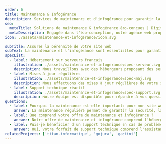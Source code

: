 ```yaml
---
order: 6
title: Maintenance & Infogérance
description: Services de maintenance et d'infogérance pour garantir la performance et la sécurité de votre site web. Surveillance proactive, mises à jour régulières, et support technique réactif.
seo:
  metaTitle: Solutions de maintenance & infogérance éco-conçues | Digit'Alp
  metaDescription: Engagée dans l'éco-conception, notre agence web propose des solutions de maintenance et d'infogérance éco-conçues à Chambéry. Envie de réduire votre impact sans perdre en performance ?
icon: ./assets/maintenance-et-infogerance/icon.svg

subTitle: Assurez la pérennité de votre site web
subText: La maintenance et l'infogérance sont essentielles pour garantir la disponibilité, la sécurité et les performances optimales de votre site web. Nous offrons des solutions sur-mesure pour répondre aux besoins spécifiques de votre entreprise et assurer la tranquillité d'esprit.
specList:
  - label: Hébergement sur serveurs français
    illustration: ./assets/maintenance-et-infogerance/spec-serveur.svg
    description: Nous travaillons avec des hébergeurs proposant des serveurs alimentés par des énergies renouvelables et au plus proche de vos utilisateurs.
  - label: Mises à jour régulières
    illustration: ./assets/maintenance-et-infogerance/spec-maj.svg
    description: Nous effectuons des mises à jour régulières de votre site web et de ses composants pour garantir sa sécurité et ses performances.
  - label: Support technique réactif
    illustration: ./assets/maintenance-et-infogerance/spec-support.svg
    description: Notre équipe est disponible pour répondre à vos questions et résoudre les problèmes techniques rapidement et efficacement.
questions:
  - label: Pourquoi la maintenance est-elle importante pour mon site web ?
    answer: La maintenance régulière permet de garantir la sécurité, la performance et la disponibilité de votre site web. Elle protège également contre les failles de sécurité et les pannes imprévues.
  - label: Que comprend votre offre de maintenance et infogérance ?
    answer: Notre offre de maintenance et infogérance comprend l'hébergement de votre site sur des serveurs français, les mises à jour régulières, les sauvegardes automatiques, et un forfait de support qui s'adapte à vos besoins mensuels.
  - label: Puis-je bénéficier d'un support technique en cas de problème ?
    answer: Oui, votre forfait de support technique comprend l'assistance en cas de problème technique. Nous offrons un support réactif pour résoudre rapidement les incidents et minimiser les interruptions de service.
relatedProjects: ['titan-informatique', 'gojura', 'gastini']
---
```

